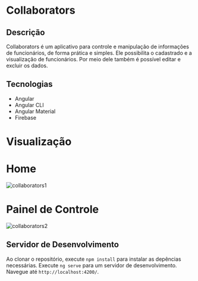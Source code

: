 # Collaborators

## Descrição
Collaborators é um aplicativo para controle e manipulação de informações de funcionários, de forma prática e simples. Ele possibilita o cadastrado e a visualização de funcionários. Por meio dele também é possível editar e excluir os dados.

## Tecnologias
* Angular
* Angular CLI
* Angular Material
* Firebase

# Visualização
# Home
![collaborators1](https://user-images.githubusercontent.com/66652642/209035132-6e5640aa-9392-4d63-bb98-0fcb65c6e873.PNG)
# Painel de Controle
![collaborators2](https://user-images.githubusercontent.com/66652642/209035134-66ee227a-87a0-4164-ac81-4e6c741a8ce1.PNG)

## Servidor de Desenvolvimento
Ao clonar o repositório, execute `npm install` para instalar as depências necessárias.
Execute `ng serve` para um servidor de desenvolvimento. Navegue até `http://localhost:4200/`.
